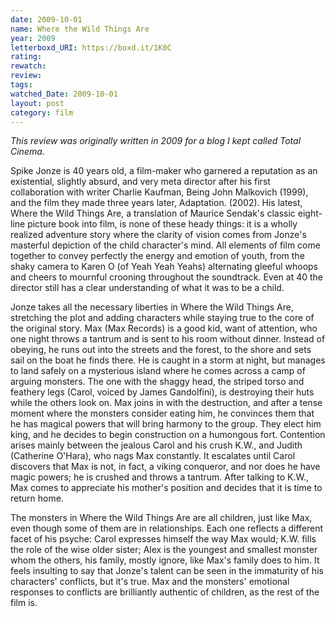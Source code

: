 ```yaml
---
date: 2009-10-01
name: Where the Wild Things Are
year: 2009
letterboxd_URI: https://boxd.it/1K0C
rating:
rewatch:
review:
tags:
watched_Date: 2009-10-01
layout: post
category: film
---
```


*This review was originally written in 2009 for a blog I kept called Total Cinema.*

Spike Jonze is 40 years old, a film-maker who garnered a reputation as an existential, slightly absurd, and very meta director after his first collaboration with writer Charlie Kaufman, Being John Malkovich (1999), and the film they made three years later, Adaptation. (2002). His latest, Where the Wild Things Are, a translation of Maurice Sendak's classic eight-line picture book into film, is none of these heady things: it is a wholly realized adventure story where the clarity of vision comes from Jonze's masterful depiction of the child character's mind. All elements of film come together to convey perfectly the energy and emotion of youth, from the shaky camera to Karen O (of Yeah Yeah Yeahs) alternating gleeful whoops and cheers to mournful crooning throughout the soundtrack. Even at 40 the director still has a clear understanding of what it was to be a child.

Jonze takes all the necessary liberties in Where the Wild Things Are, stretching the plot and adding characters while staying true to the core of the original story. Max (Max Records) is a good kid, want of attention, who one night throws a tantrum and is sent to his room without dinner. Instead of obeying, he runs out into the streets and the forest, to the shore and sets sail on the boat he finds there. He is caught in a storm at night, but manages to land safely on a mysterious island where he comes across a camp of arguing monsters. The one with the shaggy head, the striped torso and feathery legs (Carol, voiced by James Gandolfini), is destroying their huts while the others look on. Max joins in with the destruction, and after a tense moment where the monsters consider eating him, he convinces them that he has magical powers that will bring harmony to the group. They elect him king, and he decides to begin construction on a humongous fort. Contention arises mainly between the jealous Carol and his crush K.W., and Judith (Catherine O'Hara), who nags Max constantly. It escalates until Carol discovers that Max is not, in fact, a viking conqueror, and nor does he have magic powers; he is crushed and throws a tantrum. After talking to K.W., Max comes to appreciate his mother's position and decides that it is time to return home.

The monsters in Where the Wild Things Are are all children, just like Max, even though some of them are in relationships. Each one reflects a different facet of his psyche: Carol expresses himself the way Max would; K.W. fills the role of the wise older sister; Alex is the youngest and smallest monster whom the others, his family, mostly ignore, like Max's family does to him. It feels insulting to say that Jonze's talent can be seen in the immaturity of his characters' conflicts, but it's true. Max and the monsters' emotional responses to conflicts are brilliantly authentic of children, as the rest of the film is.
